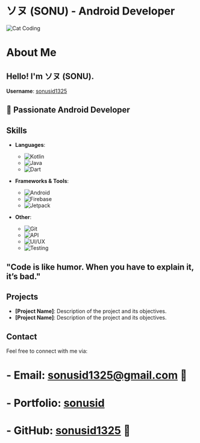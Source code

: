# ソヌ (SONU) - Android Developer
![Cat Coding](https://media.giphy.com/media/JIX9t2j0ZTN9S/giphy.gif)

# About Me
## Hello! I'm ソヌ (SONU).  
**Username**: [sonusid1325](https://github.com/sonusid1325)  
## 🚀 Passionate Android Developer

## Skills
- **Languages**: 
  - ![Kotlin](https://img.shields.io/badge/-Kotlin-7F52FF?style=flat&logo=kotlin&logoColor=white)  
  - ![Java](https://img.shields.io/badge/-Java-007396?style=flat&logo=java&logoColor=white)   
  - ![Dart](https://img.shields.io/badge/-Dart-0175C2?style=flat&logo=dart&logoColor=white)  
  
- **Frameworks & Tools**:
  - ![Android](https://img.shields.io/badge/-Android-3DDC84?style=flat&logo=android&logoColor=white) 
  - ![Firebase](https://img.shields.io/badge/-Firebase-FFCB2F?style=flat&logo=firebase&logoColor=white) 
  - ![Jetpack](https://img.shields.io/badge/-Jetpack-000000?style=flat&logo=android&logoColor=white)  

- **Other**:
  - ![Git](https://img.shields.io/badge/-Git-F05032?style=flat&logo=git&logoColor=white)
  - ![API](https://img.shields.io/badge/-RESTful%20API-00D15E?style=flat&logo=swagger&logoColor=white) 
  - ![UI/UX](https://img.shields.io/badge/-UI%2FUX%20Design-FF69B4?style=flat&logo=figma&logoColor=white) 
  - ![Testing](https://img.shields.io/badge/-Unit%20Testing-33CC33?style=flat&logo=jasmine&logoColor=white) 

## "Code is like humor. When you have to explain it, it’s bad."  


## Projects
- **[Project Name]**: Description of the project and its objectives.
- **[Project Name]**: Description of the project and its objectives.

## Contact
Feel free to connect with me via:
# - **Email**: sonusid1325@gmail.com 📧
# - **Portfolio**: [sonusid](https://sonusid.me)
# - **GitHub**: [sonusid1325](https://github.com/sonusid1325) 🐙
<!-- - **LinkedIn**: [LinkedIn Profile](https://www.linkedin.com/in/sonu) -->
